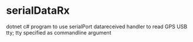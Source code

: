 # serialDataRx
dotnet c# program to use serialPort datareceived handler to read GPS USB tty; tty specified as commandline argument
